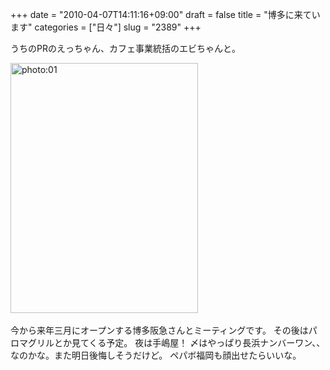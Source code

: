 +++
date = "2010-04-07T14:11:16+09:00"
draft = false
title = "博多に来ています"
categories = ["日々"]
slug = "2389"
+++

うちのPRのえっちゃん、カフェ事業統括のエビちゃんと。
<div align="left"><a href="http://ieiri.net/wordpress/wp-content/uploads/ameblo/blog_import_4f7a387177294.jpg"><img src="http://ieiri.net/wordpress/wp-content/uploads/ameblo/blog_import_4f7a387177294.jpg" alt="photo:01" width="300" height="400" border="0" /></a></div><br clear="all" />
今から来年三月にオープンする博多阪急さんとミーティングです。
その後はパロマグリルとか見てくる予定。
夜は手嶋屋！
〆はやっぱり長浜ナンバーワン、、なのかな。また明日後悔しそうだけど。
ペパボ福岡も顔出せたらいいな。

